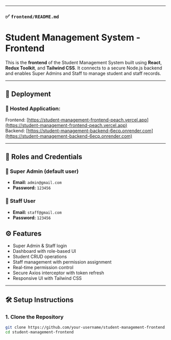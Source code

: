 
---

### ✅ `frontend/README.md`

# Student Management System - Frontend

This is the **frontend** of the Student Management System built using **React**, **Redux Toolkit**, and **Tailwind CSS**. It connects to a secure Node.js backend and enables Super Admins and Staff to manage student and staff records.

---

## 🚀 Deployment

### 🔗 Hosted Application:
Frontend: [https://student-management-frontend-peach.vercel.app](https://student-management-frontend-peach.vercel.app)  
Backend: [https://student-management-backend-6ecp.onrender.com](https://student-management-backend-6ecp.onrender.com)

---

## 👥 Roles and Credentials

### 🔐 Super Admin (default user)
- **Email:** `admin@gmail.com`
- **Password:** `123456`

### 👤 Staff User
- **Email:** `staff@gmail.com`
- **Password:** `123456`



## ⚙️ Features

- Super Admin & Staff login
- Dashboard with role-based UI
- Student CRUD operations
- Staff management with permission assignment
- Real-time permission control
- Secure Axios interceptor with token refresh
- Responsive UI with Tailwind CSS

---

## 🛠️ Setup Instructions

### 1. Clone the Repository

```bash
git clone https://github.com/your-username/student-management-frontend.git
cd student-management-frontend
```

